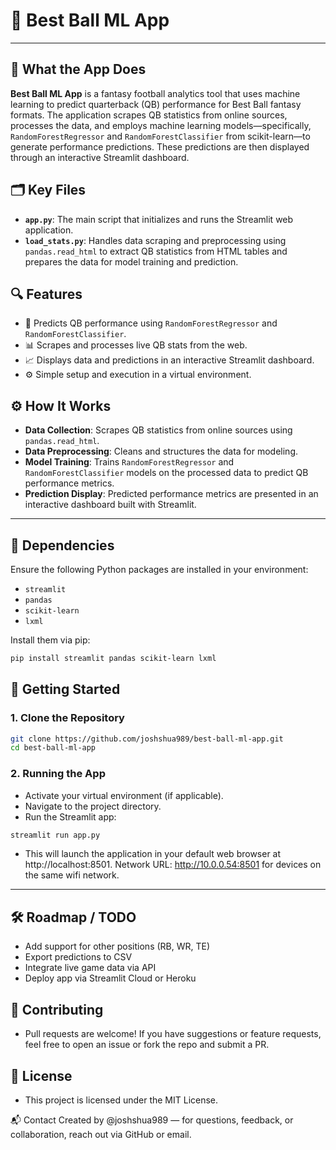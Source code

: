 # 🏈 Best Ball ML App

---

## 🧠 What the App Does

**Best Ball ML App** is a fantasy football analytics tool that uses machine learning to predict quarterback (QB) performance for Best Ball fantasy formats. The application scrapes QB statistics from online sources, processes the data, and employs machine learning models—specifically, `RandomForestRegressor` and `RandomForestClassifier` from scikit-learn—to generate performance predictions. These predictions are then displayed through an interactive Streamlit dashboard.



## 🗂️ Key Files

- **`app.py`**: The main script that initializes and runs the Streamlit web application.
- **`load_stats.py`**: Handles data scraping and preprocessing using `pandas.read_html` to extract QB statistics from HTML tables and prepares the data for model training and prediction.



## 🔍 Features

- 🧠 Predicts QB performance using `RandomForestRegressor` and `RandomForestClassifier`.
- 📊 Scrapes and processes live QB stats from the web.
- 📈 Displays data and predictions in an interactive Streamlit dashboard.
- ⚙️ Simple setup and execution in a virtual environment.



## ⚙️ How It Works

- **Data Collection**: Scrapes QB statistics from online sources using `pandas.read_html`.
- **Data Preprocessing**: Cleans and structures the data for modeling.
- **Model Training**: Trains `RandomForestRegressor` and `RandomForestClassifier` models on the processed data to predict QB performance metrics.
- **Prediction Display**: Predicted performance metrics are presented in an interactive dashboard built with Streamlit.

---

## 🧪 Dependencies

Ensure the following Python packages are installed in your environment:

- `streamlit`
- `pandas`
- `scikit-learn`
- `lxml`

Install them via pip:

```bash
pip install streamlit pandas scikit-learn lxml
```



## 🚀 Getting Started

### 1. Clone the Repository

```bash
git clone https://github.com/joshshua989/best-ball-ml-app.git
cd best-ball-ml-app
```



### 2. Running the App

- Activate your virtual environment (if applicable).
- Navigate to the project directory.
- Run the Streamlit app:

```bash
streamlit run app.py
```

- This will launch the application in your default web browser at http://localhost:8501. Network URL: http://10.0.0.54:8501 for devices on the same wifi network.

---

## 🛠️ Roadmap / TODO

- Add support for other positions (RB, WR, TE)
- Export predictions to CSV
- Integrate live game data via API
- Deploy app via Streamlit Cloud or Heroku



## 🤝 Contributing

- Pull requests are welcome! If you have suggestions or feature requests, feel free to open an issue or fork the repo and submit a PR.



## 📄 License

- This project is licensed under the MIT License.



📬 Contact
Created by @joshshua989 — for questions, feedback, or collaboration, reach out via GitHub or email.
